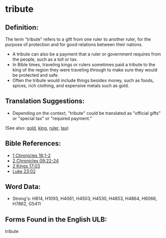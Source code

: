 # tribute

## Definition:

The term "tribute" refers to a gift from one ruler to another ruler, for the purpose of protection and for good relations between their nations.

* A tribute can also be a payment that a ruler or government requires from the people, such as a toll or tax.
* In Bible times, traveling kings or rulers sometimes paid a tribute to the king of the region they were traveling through to make sure they would be protected and safe.
* Often the tribute would include things besides money, such as foods, spices, rich clothing, and expensive metals such as gold.

## Translation Suggestions:

* Depending on the context, "tribute" could be translated as "official gifts" or "special tax" or "required payment."

(See also: [gold](../other/gold.md), [king](../other/king.md), [ruler](../other/ruler.md), [tax](../other/tax.md))

## Bible References:

* [1 Chronicles 18:1-2](rc://en/tn/help/1ch/18/01)
* [2 Chronicles 09:22-24](rc://en/tn/help/2ch/09/22)
* [2 Kings 17:03](rc://en/tn/help/2ki/17/03)
* [Luke 23:02](rc://en/tn/help/luk/23/02)

## Word Data:

* Strong's: H814, H1093, H4061, H4503, H4530, H4853, H4864, H6066, H7862, G5411

## Forms Found in the English ULB:

tribute

